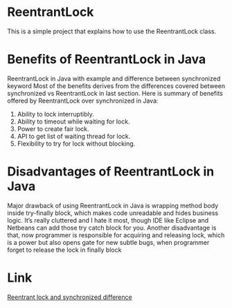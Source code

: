 ReentrantLock
=========

This is a simple project that explains how to use the ReentrantLock class.

Benefits of ReentrantLock in Java
=========

ReentrantLock in Java with example and difference between synchronized keyword
Most of the benefits derives from the differences covered between synchronized vs ReentrantLock in last section. Here is summary of benefits offered by ReentrantLock over synchronized in Java:

1. Ability to lock interruptibly.
2. Ability to timeout while waiting for lock.
3. Power to create fair lock.
4. API to get list of waiting thread for lock.
5. Flexibility to try for lock without blocking.

Disadvantages of ReentrantLock in Java
=========

Major drawback of using ReentrantLock in Java is wrapping method body inside try-finally block, which makes code unreadable and hides business logic. It’s really cluttered and I hate it most, though IDE like Eclipse and Netbeans can add those try catch block for you. Another disadvantage is that, now programmer is responsible for acquiring and releasing lock, which is a power but also opens gate for new subtle bugs, when programmer forget to release the lock in finally block

Link
=========
[Reentrant lock and synchronized difference](http://javarevisited.blogspot.co.uk/2013/03/reentrantlock-example-in-java-synchronized-difference-vs-lock.html)
